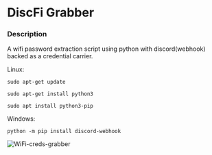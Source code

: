 # DiscFi Grabber
### Description 
A wifi password extraction script using python with discord(webhook) backed as a credential carrier.

Linux:
```
sudo apt-get update
```
```
sudo apt-get install python3
```
```
sudo apt install python3-pip
```
Windows:
```
python -m pip install discord-webhook
```

![WiFi-creds-grabber](https://user-images.githubusercontent.com/90444898/183304048-4b16ec17-7d33-40eb-9285-af54351ad3dc.jpg)
